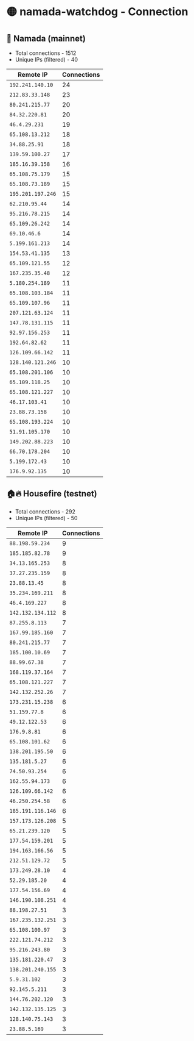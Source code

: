 # 🟡 namada-watchdog - Connection

## 🚀 Namada (mainnet)
- Total connections - 1512
- Unique IPs (filtered) - 40

| Remote IP | Connections |
|-----------|-------------|
| `192.241.140.10` | 24 |
| `212.83.33.148` | 23 |
| `80.241.215.77` | 20 |
| `84.32.220.81` | 20 |
| `46.4.29.231` | 19 |
| `65.108.13.212` | 18 |
| `34.88.25.91` | 18 |
| `139.59.100.27` | 17 |
| `185.16.39.158` | 16 |
| `65.108.75.179` | 15 |
| `65.108.73.189` | 15 |
| `195.201.197.246` | 15 |
| `62.210.95.44` | 14 |
| `95.216.78.215` | 14 |
| `65.109.26.242` | 14 |
| `69.10.46.6` | 14 |
| `5.199.161.213` | 14 |
| `154.53.41.135` | 13 |
| `65.109.121.55` | 12 |
| `167.235.35.48` | 12 |
| `5.180.254.189` | 11 |
| `65.108.103.184` | 11 |
| `65.109.107.96` | 11 |
| `207.121.63.124` | 11 |
| `147.78.131.115` | 11 |
| `92.97.156.253` | 11 |
| `192.64.82.62` | 11 |
| `126.109.66.142` | 11 |
| `128.140.121.246` | 10 |
| `65.108.201.106` | 10 |
| `65.109.118.25` | 10 |
| `65.108.121.227` | 10 |
| `46.17.103.41` | 10 |
| `23.88.73.158` | 10 |
| `65.108.193.224` | 10 |
| `51.91.105.170` | 10 |
| `149.202.88.223` | 10 |
| `66.70.178.204` | 10 |
| `5.199.172.43` | 10 |
| `176.9.92.135` | 10 |

## 🏠🔥 Housefire (testnet)

- Total connections - 292
- Unique IPs (filtered) - 50

| Remote IP | Connections |
|-----------|-------------|
| `88.198.59.234` | 9 |
| `185.185.82.78` | 9 |
| `34.13.165.253` | 8 |
| `37.27.235.159` | 8 |
| `23.88.13.45` | 8 |
| `35.234.169.211` | 8 |
| `46.4.169.227` | 8 |
| `142.132.134.112` | 8 |
| `87.255.8.113` | 7 |
| `167.99.185.160` | 7 |
| `80.241.215.77` | 7 |
| `185.100.10.69` | 7 |
| `88.99.67.38` | 7 |
| `168.119.37.164` | 7 |
| `65.108.121.227` | 7 |
| `142.132.252.26` | 7 |
| `173.231.15.238` | 6 |
| `51.159.77.8` | 6 |
| `49.12.122.53` | 6 |
| `176.9.8.81` | 6 |
| `65.108.101.62` | 6 |
| `138.201.195.50` | 6 |
| `135.181.5.27` | 6 |
| `74.50.93.254` | 6 |
| `162.55.94.173` | 6 |
| `126.109.66.142` | 6 |
| `46.250.254.58` | 6 |
| `185.191.116.146` | 6 |
| `157.173.126.208` | 5 |
| `65.21.239.120` | 5 |
| `177.54.159.201` | 5 |
| `194.163.166.56` | 5 |
| `212.51.129.72` | 5 |
| `173.249.28.10` | 4 |
| `52.29.185.20` | 4 |
| `177.54.156.69` | 4 |
| `146.190.108.251` | 4 |
| `88.198.27.51` | 3 |
| `167.235.132.251` | 3 |
| `65.108.100.97` | 3 |
| `222.121.74.212` | 3 |
| `95.216.243.80` | 3 |
| `135.181.220.47` | 3 |
| `138.201.240.155` | 3 |
| `5.9.31.102` | 3 |
| `92.145.5.211` | 3 |
| `144.76.202.120` | 3 |
| `142.132.135.125` | 3 |
| `128.140.75.143` | 3 |
| `23.88.5.169` | 3 |

